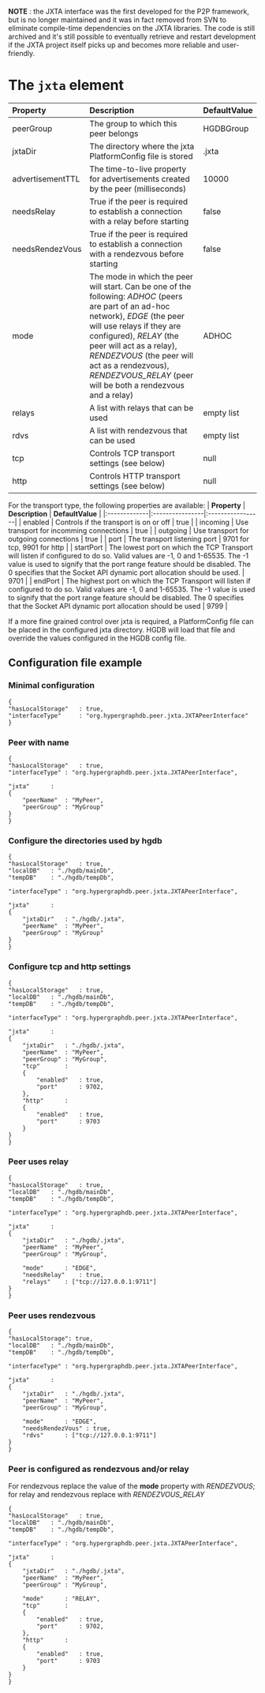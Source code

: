 **NOTE** : the JXTA interface was the first developed for the P2P framework, but is no longer maintained and it was in fact removed from SVN to eliminate compile-time dependencies on the JXTA libraries. The code is still archived and it's still possible to eventually retrieve and restart development if the JXTA project itself picks up and becomes more reliable and user-friendly.

# The `jxta` element #

| **Property** | **Description** | **DefaultValue** |
|:-------------|:----------------|:-----------------|
| peerGroup | The group to which this peer belongs | HGDBGroup |
| jxtaDir | The directory where the jxta PlatformConfig file is stored | .jxta |
| advertisementTTL | The time-to-live property for advertisements created by the peer (milliseconds) | 10000 |
| needsRelay | True if the peer is required to establish a connection with a relay before starting | false |
| needsRendezVous | True if the peer is required to establish a connection with a rendezvous before starting | false |
| mode | The mode in which the peer will start. Can be one of the following: _ADHOC_ (peers are part of an ad-hoc network), _EDGE_ (the peer will use relays if they are configured), _RELAY_ (the peer will act as a relay), _RENDEZVOUS_ (the peer will act as a rendezvous), _RENDEZVOUS\_RELAY_ (peer will be both a rendezvous and a relay) | ADHOC |
| relays | A list with relays that can be used | empty list |
| rdvs | A list with rendezvous that can be used | empty list |
| tcp | Controls TCP transport settings (see below) | null |
| http | Controls HTTP transport settings (see below) | null |

For the transport type, the following properties are available:
| **Property** | **Description** | **DefaultValue** |
|:-------------|:----------------|:-----------------|
| enabled | Controls if the transport is on or off | true |
| incoming | Use transport for incomming connections | true |
| outgoing | Use transport for outgoing connections | true |
| port | The transport listening port | 9701 for tcp, 9901 for http |
| startPort | The lowest port on which the TCP Transport will listen if configured to do so. Valid values are -1, 0 and 1-65535. The -1 value is used to signify that the port range feature should be disabled. The 0 specifies that the Socket API dynamic port allocation should be used. | 9701 |
| endPort | The highest port on which the TCP Transport will listen if configured to do so. Valid values are -1, 0 and 1-65535. The -1 value is used to signify that the port range feature should be disabled. The 0 specifies that the Socket API dynamic port allocation should be used | 9799 |

If a more fine grained control over jxta is required, a PlatformConfig file can be placed in the configured jxta directory. HGDB will load that file and override the values configured in the HGDB config file.

## Configuration file example ##

### Minimal configuration ###

```
{
"hasLocalStorage"	: true,
"interfaceType"		: "org.hypergraphdb.peer.jxta.JXTAPeerInterface"
}
```

### Peer with name ###

```
{
"hasLocalStorage"	: true,
"interfaceType"	: "org.hypergraphdb.peer.jxta.JXTAPeerInterface",

"jxta"		:
{
	"peerName"	: "MyPeer",
	"peerGroup"	: "MyGroup"
}
}
```

### Configure the directories used by hgdb ###
```
{
"hasLocalStorage"	: true,
"localDB"	: "./hgdb/mainDb",
"tempDB"	: "./hgdb/tempDb",

"interfaceType"	: "org.hypergraphdb.peer.jxta.JXTAPeerInterface",

"jxta"		:
{
	"jxtaDir"	: "./hgdb/.jxta",
	"peerName"	: "MyPeer",
	"peerGroup"	: "MyGroup"
}
}
```

### Configure tcp and http settings ###
```
{
"hasLocalStorage"	: true,
"localDB"	: "./hgdb/mainDb",
"tempDB"	: "./hgdb/tempDb",

"interfaceType"	: "org.hypergraphdb.peer.jxta.JXTAPeerInterface",

"jxta"		:
{
	"jxtaDir"	: "./hgdb/.jxta",
	"peerName"	: "MyPeer",
	"peerGroup"	: "MyGroup",
	"tcp"		:
	{
		"enabled"	: true,
		"port"		: 9702,
	},
	"http"		:
	{
		"enabled"	: true,
		"port"		: 9703
	}
}
}
```

### Peer uses relay ###
```
{
"hasLocalStorage"	: true,
"localDB"	: "./hgdb/mainDb",
"tempDB"	: "./hgdb/tempDb",

"interfaceType"	: "org.hypergraphdb.peer.jxta.JXTAPeerInterface",

"jxta"		:
{
	"jxtaDir"	: "./hgdb/.jxta",
	"peerName"	: "MyPeer",
	"peerGroup"	: "MyGroup",
	
	"mode"		: "EDGE",
	"needsRelay" 	: true,
	"relays" 	: ["tcp://127.0.0.1:9711"]
}
}
```

### Peer uses rendezvous ###
```
{
"hasLocalStorage": true,
"localDB"	: "./hgdb/mainDb",
"tempDB"	: "./hgdb/tempDb",

"interfaceType"	: "org.hypergraphdb.peer.jxta.JXTAPeerInterface",

"jxta"		:
{
	"jxtaDir"	: "./hgdb/.jxta",
	"peerName"	: "MyPeer",
	"peerGroup"	: "MyGroup",
	
	"mode"		: "EDGE",
	"needsRendezVous" : true,
	"rdvs" 		: ["tcp://127.0.0.1:9711"]
}
}
```

### Peer is configured as rendezvous and/or relay ###

For rendezvous replace the value of the **mode** property with _RENDEZVOUS_; for relay and rendezvous replace with _RENDEZVOUS\_RELAY_

```
{
"hasLocalStorage"	: true,
"localDB"	: "./hgdb/mainDb",
"tempDB"	: "./hgdb/tempDb",

"interfaceType"	: "org.hypergraphdb.peer.jxta.JXTAPeerInterface",

"jxta"		:
{
	"jxtaDir"	: "./hgdb/.jxta",
	"peerName"	: "MyPeer",
	"peerGroup"	: "MyGroup",

	"mode"		: "RELAY",
	"tcp"		:
	{
		"enabled"	: true,
		"port"		: 9702,
	},
	"http"		:
	{
		"enabled"	: true,
		"port"		: 9703
	}
}
}
```